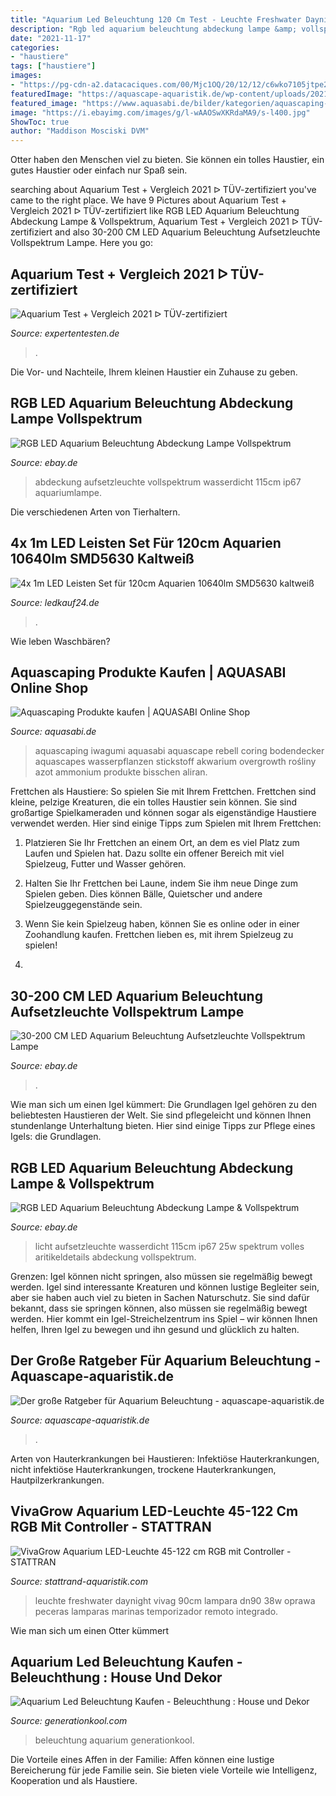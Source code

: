 ```yaml
---
title: "Aquarium Led Beleuchtung 120 Cm Test - Leuchte Freshwater Daynight Vivag 90cm Lampara Dn90 38w Oprawa Peceras Lamparas Marinas Temporizador Remoto Integrado"
description: "Rgb led aquarium beleuchtung abdeckung lampe &amp; vollspektrum"
date: "2021-11-17"
categories:
- "haustiere"
tags: ["haustiere"]
images:
- "https://pg-cdn-a2.datacaciques.com/00/Mjc1OQ/20/12/12/c6wko7105jtpe21w/1c592e7c60cdc805.jpg"
featuredImage: "https://aquascape-aquaristik.de/wp-content/uploads/2021/06/Aquarium-Beleuchtung-LED-nebeneinander.jpg"
featured_image: "https://www.aquasabi.de/bilder/kategorien/aquascaping-aquarium.jpg"
image: "https://i.ebayimg.com/images/g/l-wAAOSwXKRdaMA9/s-l400.jpg"
ShowToc: true
author: "Maddison Mosciski DVM"
---
```



Otter haben den Menschen viel zu bieten. Sie können ein tolles Haustier, ein gutes Haustier oder einfach nur Spaß sein.

	

		
searching about Aquarium Test + Vergleich 2021 ᐅ TÜV-zertifiziert you've came to the right place. We have 9 Pictures about Aquarium Test + Vergleich 2021 ᐅ TÜV-zertifiziert like RGB LED Aquarium Beleuchtung Abdeckung Lampe &amp; Vollspektrum, Aquarium Test + Vergleich 2021 ᐅ TÜV-zertifiziert and also 30-200 CM LED Aquarium Beleuchtung Aufsetzleuchte Vollspektrum Lampe. Here you go:
		
    
## Aquarium Test + Vergleich 2021 ᐅ TÜV-zertifiziert

<img loading=lazy src="https://www.expertentesten.de/wp-content/uploads/2016/04/Aquael_Aquarium_Set_LEDDY_LED_60_54_Liter_komplett_Aquarium_mit_moderner_LED_Technik-beleuchtung-1024x671.jpg" onerror="this.onerror=null;this.src='https://tse3.mm.bing.net/th?id=OIP.ShMWVJdgBdgBkxkcPUIWfgHaE2&amp;pid=15.1';" alt="Aquarium Test + Vergleich 2021 ᐅ TÜV-zertifiziert">

_Source: expertentesten.de_

>. 

	

Die Vor- und Nachteile, Ihrem kleinen Haustier ein Zuhause zu geben.

    
## RGB LED Aquarium Beleuchtung Abdeckung Lampe Vollspektrum

<img loading=lazy src="https://pg-cdn-a2.datacaciques.com/00/Mjc1OQ/20/12/12/c6wko7105jtpe21w/2d56aebabdbadb62.jpg" onerror="this.onerror=null;this.src='https://tse2.mm.bing.net/th?id=OIP.JbP8TIEgETRd8RgLXYZsbgHaHa&amp;pid=15.1';" alt="RGB LED Aquarium Beleuchtung Abdeckung Lampe Vollspektrum">

_Source: ebay.de_

>abdeckung aufsetzleuchte vollspektrum wasserdicht 115cm ip67 aquariumlampe. 

	

Die verschiedenen Arten von Tierhaltern.

    
## 4x 1m LED Leisten Set Für 120cm Aquarien 10640lm SMD5630 Kaltweiß

<img loading=lazy src="https://www.ledkauf24.de/media/image/thumbnail/aquarium-led-beleuchtung-ledkauf24-de_720x600.jpg" onerror="this.onerror=null;this.src='https://tse4.mm.bing.net/th?id=OIP.7Kle_wLQp8lcgFklmj4llQHaE4&amp;pid=15.1';" alt="4x 1m LED Leisten Set für 120cm Aquarien 10640lm SMD5630 kaltweiß">

_Source: ledkauf24.de_

>. 

	

Wie leben Waschbären?

    
## Aquascaping Produkte Kaufen | AQUASABI Online Shop

<img loading=lazy src="https://www.aquasabi.de/bilder/kategorien/aquascaping-aquarium.jpg" onerror="this.onerror=null;this.src='https://tse2.mm.bing.net/th?id=OIP.sULX8x391EBe7pX6hJe4-QHaCU&amp;pid=15.1';" alt="Aquascaping Produkte kaufen | AQUASABI Online Shop">

_Source: aquasabi.de_

>aquascaping iwagumi aquasabi aquascape rebell coring bodendecker aquascapes wasserpflanzen stickstoff akwarium overgrowth rośliny azot ammonium produkte bisschen aliran. 

	

Frettchen als Haustiere: So spielen Sie mit Ihrem Frettchen.
Frettchen sind kleine, pelzige Kreaturen, die ein tolles Haustier sein können. Sie sind großartige Spielkameraden und können sogar als eigenständige Haustiere verwendet werden. Hier sind einige Tipps zum Spielen mit Ihrem Frettchen:
1. Platzieren Sie Ihr Frettchen an einem Ort, an dem es viel Platz zum Laufen und Spielen hat. Dazu sollte ein offener Bereich mit viel Spielzeug, Futter und Wasser gehören.

2. Halten Sie Ihr Frettchen bei Laune, indem Sie ihm neue Dinge zum Spielen geben. Dies können Bälle, Quietscher und andere Spielzeuggegenstände sein.

3. Wenn Sie kein Spielzeug haben, können Sie es online oder in einer Zoohandlung kaufen. Frettchen lieben es, mit ihrem Spielzeug zu spielen!

4.

    
## 30-200 CM LED Aquarium Beleuchtung Aufsetzleuchte Vollspektrum Lampe

<img loading=lazy src="https://i.ebayimg.com/images/g/l-wAAOSwXKRdaMA9/s-l400.jpg" onerror="this.onerror=null;this.src='https://tse3.mm.bing.net/th?id=OIP.9JfzrENqIkdTnPuGJMFMXgAAAA&amp;pid=15.1';" alt="30-200 CM LED Aquarium Beleuchtung Aufsetzleuchte Vollspektrum Lampe">

_Source: ebay.de_

>. 

	

Wie man sich um einen Igel kümmert: Die Grundlagen
Igel gehören zu den beliebtesten Haustieren der Welt. Sie sind pflegeleicht und können Ihnen stundenlange Unterhaltung bieten. Hier sind einige Tipps zur Pflege eines Igels: die Grundlagen.

    
## RGB LED Aquarium Beleuchtung Abdeckung Lampe &amp; Vollspektrum

<img loading=lazy src="https://pg-cdn-a2.datacaciques.com/00/Mjc1OQ/20/12/12/c6wko7105jtpe21w/1c592e7c60cdc805.jpg" onerror="this.onerror=null;this.src='https://tse4.mm.bing.net/th?id=OIP.vFNjw0ZmKCwynNkAaXV04QHaHa&amp;pid=15.1';" alt="RGB LED Aquarium Beleuchtung Abdeckung Lampe &amp; Vollspektrum">

_Source: ebay.de_

>licht aufsetzleuchte wasserdicht 115cm ip67 25w spektrum volles aritikeldetails abdeckung vollspektrum. 

	

Grenzen: Igel können nicht springen, also müssen sie regelmäßig bewegt werden.
Igel sind interessante Kreaturen und können lustige Begleiter sein, aber sie haben auch viel zu bieten in Sachen Naturschutz. Sie sind dafür bekannt, dass sie springen können, also müssen sie regelmäßig bewegt werden. Hier kommt ein Igel-Streichelzentrum ins Spiel – wir können Ihnen helfen, Ihren Igel zu bewegen und ihn gesund und glücklich zu halten.

    
## Der Große Ratgeber Für Aquarium Beleuchtung - Aquascape-aquaristik.de

<img loading=lazy src="https://aquascape-aquaristik.de/wp-content/uploads/2021/06/Aquarium-Beleuchtung-LED-nebeneinander.jpg" onerror="this.onerror=null;this.src='https://tse4.mm.bing.net/th?id=OIP.NAvhj9CvFhPXTNpLXnZMYwHaE8&amp;pid=15.1';" alt="Der große Ratgeber für Aquarium Beleuchtung - aquascape-aquaristik.de">

_Source: aquascape-aquaristik.de_

>. 

	

Arten von Hauterkrankungen bei Haustieren: Infektiöse Hauterkrankungen, nicht infektiöse Hauterkrankungen, trockene Hauterkrankungen, Hautpilzerkrankungen.

    
## VivaGrow Aquarium LED-Leuchte 45-122 Cm RGB Mit Controller - STATTRAN

<img loading=lazy src="https://www.stattrand-aquaristik.com/media/image/product/1774/lg/vivagrow-aquarium-led-leuchte-50-120-cm-rgb-mit-controller~5.jpg" onerror="this.onerror=null;this.src='https://tse2.mm.bing.net/th?id=OIP.TSYk3tuASuJx8POBIWR3XgHaHa&amp;pid=15.1';" alt="VivaGrow Aquarium LED-Leuchte 45-122 cm RGB mit Controller - STATTRAN">

_Source: stattrand-aquaristik.com_

>leuchte freshwater daynight vivag 90cm lampara dn90 38w oprawa peceras lamparas marinas temporizador remoto integrado. 

	

Wie man sich um einen Otter kümmert

    
## Aquarium Led Beleuchtung Kaufen - Beleuchthung : House Und Dekor

<img loading=lazy src="https://www.generationkool.com/wp-content/uploads/2017/02/aquarium-led-beleuchtung-kaufen.jpg" onerror="this.onerror=null;this.src='https://tse3.mm.bing.net/th?id=OIP.d4s1Cd74vKgEkqaWz7E__gHaFl&amp;pid=15.1';" alt="Aquarium Led Beleuchtung Kaufen - Beleuchthung : House und Dekor">

_Source: generationkool.com_

>beleuchtung aquarium generationkool. 

	

Die Vorteile eines Affen in der Familie: Affen können eine lustige Bereicherung für jede Familie sein. Sie bieten viele Vorteile wie Intelligenz, Kooperation und als Haustiere.

